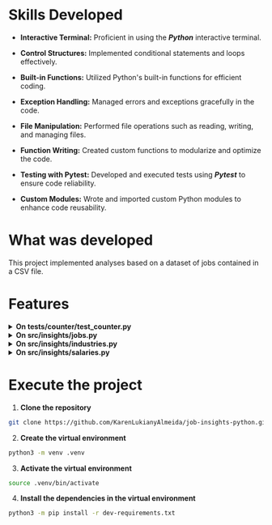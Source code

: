 
# Skills Developed

- __Interactive Terminal:__ Proficient in using the ***Python*** interactive terminal.
  
- __Control Structures:__ Implemented conditional statements and loops effectively.
  
- __Built-in Functions:__ Utilized Python's built-in functions for efficient coding.
  
- __Exception Handling:__ Managed errors and exceptions gracefully in the code.
  
- __File Manipulation:__ Performed file operations such as reading, writing, and managing files.
  
- __Function Writing:__ Created custom functions to modularize and optimize the code.
  
- __Testing with Pytest:__ Developed and executed tests using ***Pytest*** to ensure code reliability.
  
- __Custom Modules:__ Wrote and imported custom Python modules to enhance code reusability.

# What was developed

This project implemented analyses based on a dataset of jobs contained in a CSV file.

# Features

<details>
  <summary><strong>On tests/counter/test_counter.py</strong></summary><br />

  > The test verifies if the function correctly returns the number of occurrences of the specified word.
  >
  > - Command to run the test in the terminal:
  >
  > ```bash
  > python3 -m pytest tests/counter/test_counter.py
  > ```

</details>

<details>
  <summary><strong>On src/insights/jobs.py</strong></summary><br />

  > - Method read: Responsible for opening the CSV file and returning the data as a list of dictionaries.
  >     
  > - Method get_unique_job_types: Responsible for returning a list of unique values present in the `job_type` column of the CSV file.
  >     
  > - Method filter_by_multiple_criteria: Allows filtering jobs by job type.

</details>

<details>
  <summary><strong>On src/insights/industries.py</strong></summary><br />

  > Method get_unique_industries: Should return a list of unique values present in the `industry` column.

</details>

<details>
  <summary><strong>On src/insights/salaries.py</strong></summary><br />

  > Method get_max_salary: Should extract the highest salary from the data that has been read and previously stored in the `self.jobs_list` list. The `ProcessSalaries` class inherits functionalities from the `ProcessJobs` class, including the ability to access previously read data without needing to read the file again.
     
  > Method get_min_salary: Should extract the lowest salary from the data that has been read and previously stored in the `self.jobs_list` list.

</details>

# Execute the project

1. __Clone the repository__

```bash
git clone https://github.com/KarenLukianyAlmeida/job-insights-python.git
```

2. __Create the virtual environment__

```bash
python3 -m venv .venv
```

3. __Activate the virtual environment__

```bash
source .venv/bin/activate
```

4. __Install the dependencies in the virtual environment__
   
```bash
python3 -m pip install -r dev-requirements.txt
```
